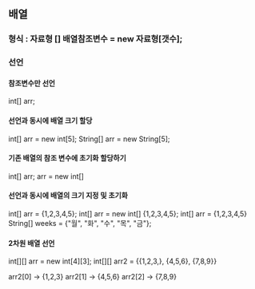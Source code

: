 ## 배열
### 형식 : 자료형 [] 배열참조변수 = new 자료형[갯수];

### 선언
#### 참조변수만 선언
int[] arr;


#### 선언과 동시에 배열 크기 할당
int[] arr = new int[5];
String[] arr = new String[5];



#### 기존 배열의 참조 변수에 초기화 할당하기
int[] arr;
arr = new int[]

#### 선언과 동시에 배열의 크기 지정 및 초기화
int[] arr = {1,2,3,4,5};
int[] arr = new int[] {1,2,3,4,5};
int[] arr = {1,2,3,4,5}
String[] weeks = {"월", "화", "수", "목", "금"};


#### 2차원 배열 선언
int[][] arr = new int[4][3];
int[][] arr2 = {{1,2,3,}, {4,5,6}, {7,8,9}}

arr2[0] -> {1,2,3}
arr2[1] -> {4,5,6}
arr2[2] -> {7,8,9}
